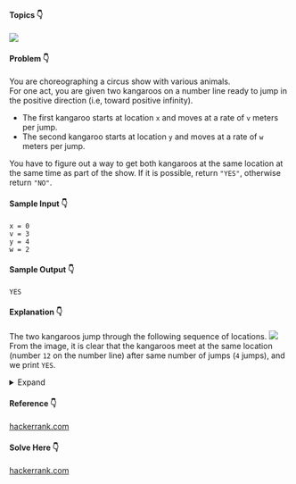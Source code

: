 #### Topics :point_down:
![](https://img.shields.io/badge/-math-wheat)

#### Problem :point_down:
You are choreographing a circus show with various animals.  
For one act, you are given two kangaroos on a number line ready to jump in the positive direction (i.e, toward positive infinity).
- The first kangaroo starts at location `x` and moves at a rate of `v` meters per jump.
- The second kangaroo starts at location `y` and moves at a rate of `w` meters per jump.

You have to figure out a way to get both kangaroos at the same location at the same time as part of the show. If it is possible, return `"YES"`, otherwise return `"NO"`.
#### Sample Input :point_down:
```
x = 0 
v = 3 
y = 4 
w = 2
```
#### Sample Output :point_down:
```
YES
```
#### Explanation :point_down:
The two kangaroos jump through the following sequence of locations.
![](https://s3.amazonaws.com/hr-assets/0/1516005283-e74e76ff0c-kangaroo.png)  
From the image, it is clear that the kangaroos meet at the same location (number `12` on the number line) after same number of jumps (`4` jumps), and we print `YES`.
<details>
<summary>Expand</summary>

#### Python :point_down:
```py
def solve(x, v, y, w):
    if(w < v) and ((x - y) % (w - v) == 0):
        return 'YES'
    
    return 'NO'
```  
</details>

#### Reference :point_down:
[hackerrank.com](https://www.hackerrank.com/challenges/kangaroo/forum/comments/222753)
#### Solve Here :point_down:
[hackerrank.com](https://www.hackerrank.com/challenges/kangaroo/problem)
